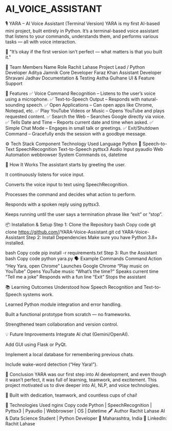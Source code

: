 ﻿# AI_VOICE_ASSISTANT

🎙️ YARA – AI Voice Assistant (Terminal Version)
YARA is my first AI-based mini project, built entirely in Python.
It’s a terminal-based voice assistant that listens to your commands, understands them, and performs various tasks — all with voice interaction.

💬 "It’s okay if the first version isn’t perfect — what matters is that you built it."

👥 Team Members
Name	Role
Rachit Lahase	Project Lead / Python Developer
Aditya Jamnik	Core Developer
Faraz Khan	Assistant Developer
Shravani Jadhav	Documentation & Testing
Astha Gulhane	UI & Feature Support

🚀 Features
✅ Voice Command Recognition – Listens to the user’s voice using a microphone.
✅ Text-to-Speech Output – Responds with natural-sounding speech.
✅ Open Applications – Can open apps like Chrome, Notepad, etc.
✅ Play YouTube Videos or Music – Opens YouTube and plays requested content.
✅ Search the Web – Searches Google directly via voice.
✅ Tells Date and Time – Reports current date and time when asked.
✅ Simple Chat Mode – Engages in small talk or greetings.
✅ Exit/Shutdown Command – Gracefully ends the session with a goodbye message.

⚙️ Tech Stack
Component	Technology Used
Language	Python 🐍
Speech-to-Text	SpeechRecognition
Text-to-Speech	pyttsx3
Audio Input	pyaudio
Web Automation	webbrowser
System Commands	os, datetime

🧩 How It Works
The assistant starts by greeting the user.

It continuously listens for voice input.

Converts the voice input to text using SpeechRecognition.

Processes the command and decides what action to perform.

Responds with a spoken reply using pyttsx3.

Keeps running until the user says a termination phrase like “exit” or “stop”.

📦 Installation & Setup
Step 1: Clone the Repository
bash
Copy code
git clone https://github.com/<your-username>/YARA-Voice-Assistant.git
cd YARA-Voice-Assistant
Step 2: Install Dependencies
Make sure you have Python 3.8+ installed.

bash
Copy code
pip install -r requirements.txt
Step 3: Run the Assistant
bash
Copy code
python yara.py
🗣️ Example Commands
Command	Action
“Hey Yara, open Chrome”	Launches Google Chrome
“Play music on YouTube”	Opens YouTube music
“What’s the time?”	Speaks current time
“Tell me a joke”	Responds with a fun line
“Exit”	Stops the assistant

📚 Learning Outcomes
Understood how Speech Recognition and Text-to-Speech systems work.

Learned Python module integration and error handling.

Built a functional prototype from scratch — no frameworks.

Strengthened team collaboration and version control.

💡 Future Improvements
Integrate AI chat (Gemini/OpenAI).

Add GUI using Flask or PyQt.

Implement a local database for remembering previous chats.

Include wake-word detection (“Hey Yara!”).

🏁 Conclusion
YARA was our first step into AI development, and even though it wasn’t perfect, it was full of learning, teamwork, and excitement.
This project motivated us to dive deeper into AI, NLP, and voice technologies.

👏 Built with dedication, teamwork, and countless cups of chai!

🧠 Technologies Used
nginx
Copy code
Python | SpeechRecognition | Pyttsx3 | Pyaudio | Webbrowser | OS | Datetime
🖋️ Author
Rachit Lahase
AI & Data Science Student | Python Developer
📍 Maharashtra, India
💼 LinkedIn: Rachit Lahase
